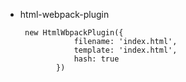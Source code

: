 - html-webpack-plugin

  ```
   new HtmlWbpackPlugin({
              filename: 'index.html',
              template: 'index.html',
              hash: true
          })
  ```

  

